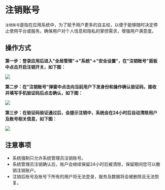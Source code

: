 注销账号
===

`注销账号`是指在应用系统中，为了赋予用户更多的自主权，以便于能够随时决定停止使用平台或服务。确保用户对个人信息和隐私的掌控需求，增强用户满意度。

## 操作方式

**第一步：登录应用后进入"全局管理"->"系统"->"安全设置"，在"注销账号"面板中点击开启注销开关，如下图：**

![](https://bj-c1-prod-files.xcan.cloud/storage/pubapi/v1/file/securitysetting-signcancel.png?fid=207887511026925831&fpt=0kNqZWqIKGz6eHH5wjG4X0nJedmJyR3E4kALV88B)

**第二步：在"注销账号"弹窗中点击向当前用户下发身份和操作确认验证码，接收并填写手机验证码后点击确认，如下图：**

![](https://bj-c1-prod-files.xcan.cloud/storage/pubapi/v1/file/securitysetting-signcancel-conform.png?fid=207887511026925825&fpt=2nNtAnw2ve1Qy9RI0fNrbUcDapI4aPEH9Uhn1uiC)

**第三步：在验证码验证通过后，会提示注销中，系统会在24小时后自动清除用户及账号相关信息，如下图：**

![](https://bj-c1-prod-files.xcan.cloud/storage/pubapi/v1/file/securitysetting-signcancel-pengding.png?fid=207887511026925827&fpt=twzwsSk9bgx10CuM1h644FoInv0dpH2SVXiZ7ANE)

## 注意事项

- 系统强制只允许系统管理员注销账号。
- 系统管理员注销确认后，账户会继续保留24小时后被清除，保留期间您可以撤销注销账户。
- 注销后账号及账号下所有的用户将无法登录，服务及数据将会被删除且无法恢复。

